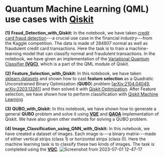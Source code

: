 # Quantum Machine Learning (QML) use cases with [Qiskit](https://qiskit.org/)

__(1) Fraud_Detection_with_Qiskit:__ In the notebook, we have taken [credit card fraud detection](https://www.kaggle.com/datasets/mlg-ulb/creditcardfraud)---a crucial use case in the financial industry---from the Kaggle competition.
The data is made of 284807 normal as well as fraudulent credit card transactions. Here the task is to train a machine-learning model that can classify normal and fraudulent transactions. In the notebook, we have given an implementation of the [Variational Quantum Classifier __(VQC)__](https://qiskit.org/documentation/stable/0.19/stubs/qiskit.aqua.algorithms.VQC.html#qiskit.aqua.algorithms.VQC), which is a part of the QML module of Qiskit.

__(2) Feature_Selection_with_Qiskit:__ In this notebook, we have taken [sklearn.datasets](https://scikit-learn.org/stable/datasets/toy_dataset.html) and shown how to cast __feature selection__ as a Quadratic Unconstrained Binary Optimization (__QUBO__) problem [[arXiv:2104.04049](https://arxiv.org/abs/2104.04049), [arXiv:2203.13261](https://arxiv.org/abs/2203.13261)] and then solved it with [Qiskit Optimization](https://qiskit.org/ecosystem/optimization/). 
After Feature selection, we have shown how to perform classification with [Qiskit Machine Learning](https://qiskit.org/ecosystem/machine-learning/)

__(3) QUBO_with_Qiskit:__ In this notebook, we have shown how to generate a general __QUBO__ problem and solve it using [__VQE__](https://qiskit.org/documentation/stubs/qiskit.algorithms.minimum_eigensolvers.SamplingVQE.html) and [__QAOA__](https://qiskit.org/documentation/stubs/qiskit.algorithms.QAOA.html) implementation of Qiskit. We have also given other methods for solving a QUBO problem.

__(4) Image_Classification_using_QNN_with_Qiskit:__ In this notebook, we have created a dataset of images. Each image is---a binary matrix---made of either vertical strips (class 1) or horizontal strips (class 0). Here the machine learning task is to classify these two kinds of images. The task is completed using the [__VQC__](https://qiskit.org/documentation/stable/0.19/stubs/qiskit.aqua.algorithms.VQC.html#qiskit.aqua.algorithms.VQC).
![Screenshot from 2023-07-01 12-47-17](https://github.com/ArunSehrawat/Quantum_Machine_Learning_use_cases_with_Qiskit/assets/99533657/b241f906-e467-44c4-a37e-b53c233e87de)
